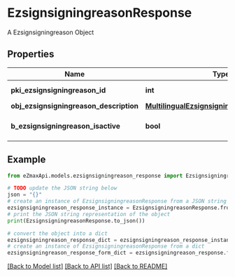 # EzsignsigningreasonResponse

A Ezsignsigningreason Object

## Properties

Name | Type | Description | Notes
------------ | ------------- | ------------- | -------------
**pki_ezsignsigningreason_id** | **int** | The unique ID of the Ezsignsigningreason | 
**obj_ezsignsigningreason_description** | [**MultilingualEzsignsigningreasonDescription**](MultilingualEzsignsigningreasonDescription.md) |  | 
**b_ezsignsigningreason_isactive** | **bool** | Whether the ezsignsigningreason is active or not | 

## Example

```python
from eZmaxApi.models.ezsignsigningreason_response import EzsignsigningreasonResponse

# TODO update the JSON string below
json = "{}"
# create an instance of EzsignsigningreasonResponse from a JSON string
ezsignsigningreason_response_instance = EzsignsigningreasonResponse.from_json(json)
# print the JSON string representation of the object
print(EzsignsigningreasonResponse.to_json())

# convert the object into a dict
ezsignsigningreason_response_dict = ezsignsigningreason_response_instance.to_dict()
# create an instance of EzsignsigningreasonResponse from a dict
ezsignsigningreason_response_form_dict = ezsignsigningreason_response.from_dict(ezsignsigningreason_response_dict)
```
[[Back to Model list]](../README.md#documentation-for-models) [[Back to API list]](../README.md#documentation-for-api-endpoints) [[Back to README]](../README.md)


